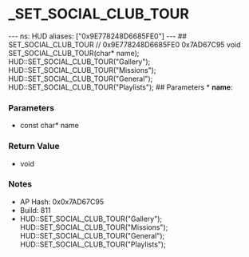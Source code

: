 # _SET_SOCIAL_CLUB_TOUR

--- ns: HUD aliases: ["0x9E778248D6685FE0"] --- ## SET_SOCIAL_CLUB_TOUR  // 0x9E778248D6685FE0 0x7AD67C95 void SET_SOCIAL_CLUB_TOUR(char* name);  HUD::SET_SOCIAL_CLUB_TOUR("Gallery"); HUD::SET_SOCIAL_CLUB_TOUR("Missions"); HUD::SET_SOCIAL_CLUB_TOUR("General"); HUD::SET_SOCIAL_CLUB_TOUR("Playlists");  ## Parameters * **name**:

### Parameters
* const char* name

### Return Value
* void

### Notes
* AP Hash: 0x0x7AD67C95
* Build: 811
* HUD::SET_SOCIAL_CLUB_TOUR("Gallery");
HUD::SET_SOCIAL_CLUB_TOUR("Missions");
HUD::SET_SOCIAL_CLUB_TOUR("General");
HUD::SET_SOCIAL_CLUB_TOUR("Playlists");

